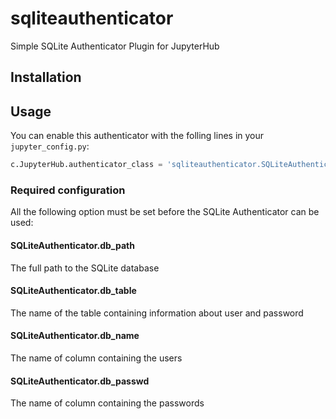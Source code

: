 # sqliteauthenticator
Simple SQLite Authenticator Plugin for JupyterHub

## Installation ##

## Usage ##

You can enable this authenticator with the folling lines in your
`jupyter_config.py`:

```python
c.JupyterHub.authenticator_class = 'sqliteauthenticator.SQLiteAuthenticator'
```

### Required configuration ###
All the following option must be set before the SQLite Authenticator can be used:

#### SQLiteAuthenticator.db_path ####
The full path to the SQLite database

#### SQLiteAuthenticator.db_table ####
The name of the table containing information about user and password

#### SQLiteAuthenticator.db_name ####
The name of column containing the users

#### SQLiteAuthenticator.db_passwd ####
The name of column containing the passwords

